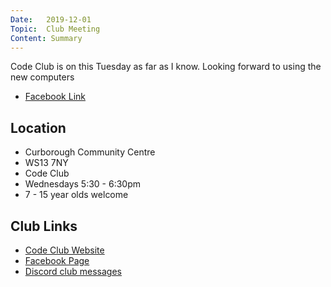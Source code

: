 ```yaml
---
Date:   2019-12-01
Topic:  Club Meeting
Content: Summary
---
```

Code Club is on this Tuesday as far as I know. Looking forward to using the new computers



* [Facebook Link](https://www.facebook.com/1481985248595237/posts/2410419299085156/)

## Location

* Curborough Community Centre
* WS13 7NY
* Code Club
* Wednesdays 5:30 - 6:30pm
* 7 - 15 year olds welcome

## Club Links

* [Code Club Website](https://lichfield-code-club.github.io/)
* [Facebook Page](https://www.facebook.com/LichfieldCoders)
* [Discord club messages](https://discord.gg/szz6xGK)
